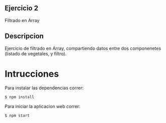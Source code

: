 ## Ejercicio 2
Filtrado en Array 

## Descripcion

Ejercicio de filtrado en Array, compartiendo datos entre dos componenetes (listado de vegetales, y filtro).


# Intrucciones
Para instalar las dependencias correr:
```
$ npm install
```
Para iniciar la aplicacion web correr:
```
$ npm start
```
